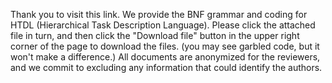 Thank you to visit this link. We provide the BNF grammar and coding for HTDL (Hierarchical Task Description Language). Please click the attached file in turn, and then click the "Download file" button in the upper right corner of the page to download the files. (you may see garbled code, but it won't make a difference.) 
All documents are anonymized for the reviewers, and we commit to excluding any information that could identify the authors.
